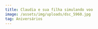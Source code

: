 ```yaml
---
title: Claudia e sua filha simulando voo
image: /assets/img/uploads/dsc_5960.jpg
tag: Aniversários
---
```


